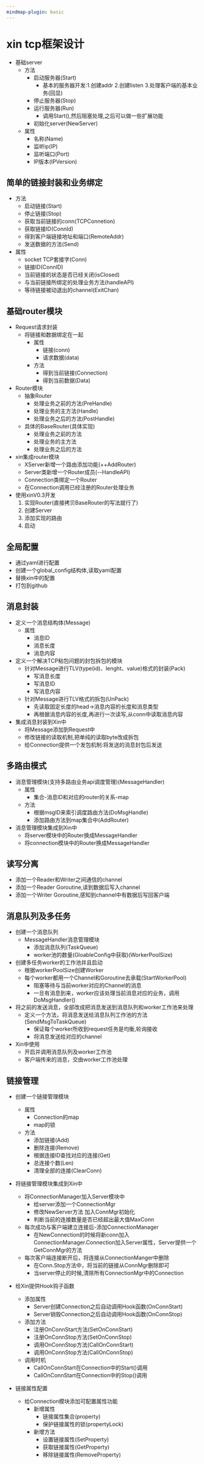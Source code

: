 ```yaml
---
mindmap-plugin: basic
---
```

# xin tcp框架设计

- 基础server
    - 方法
        - 启动服务器(Start)
            - 基本的服务器开发:1.创建addr 2.创建listen 3.处理客户端的基本业务(回显)
        - 停止服务器(Stop)
        - 运行服务器(Run)
            - 调用Start(),然后阻塞处理,之后可以做一些扩展功能
        - 初始化server(NewServer)
    - 属性
        - 名称(Name)
        - 监听ip(IP)
        - 监听端口(Port)
        - IP版本(IPVersion)

## 简单的链接封装和业务绑定

- 方法
    - 启动链接(Start)
    - 停止链接(Stop)
    - 获取当前链接的conn(TCPConnetion)
    - 获取链接ID(ConnId)
    - 得到客户端链接地址和端口(RemoteAddr)
    - 发送数据的方法(Send)
- 属性
    - socket TCP套接字(Conn)
    - 链接ID(ConnID)
    - 当前链接的状态是否已经关闭(isClosed)
    - 与当前链接所绑定的处理业务方法(handleAPI)
    - 等待链接被动退出的channel(ExitChan)

## 基础router模块
- Request请求封装
  - 将链接和数据绑定在一起
    - 属性
      - 链接(conn) 
      - 请求数据(data)
    - 方法
      - 得到当前链接(Connection)
      - 得到当前数据(Data)
- Router模块
  - 抽象Router
    - 处理业务之前的方法(PreHandle)
    - 处理业务的主方法(Handle)
    - 处理业务之后的方法(PostHandle)
  - 具体的BaseRouter(具体实现)
      - 处理业务之前的方法
      - 处理业务的主方法
      - 处理业务之后的方法
- xin集成router模块
  - XServer新增一个路由添加功能(++AddRouter)
  - Server类新增一个Router成员(--HandleAPI)
  - Connection类绑定一个Router
  - 在Connection调用已经注册的Router处理业务
- 使用xinV0.3开发
  1. 实现Router(直接拷贝BaseRouter的写法就行了)
  2. 创建Server
  3. 添加实现的路由
  4. 启动
## 全局配置
- 通过yaml进行配置
- 创建一个global_config结构体,读取yaml配置
- 替换xin中的配置
- 打包到github

## 消息封装
- 定义一个消息结构体(Message)
  - 属性
    - 消息ID
    - 消息长度
    - 消息内容
- 定义一个解决TCP粘包问题的封包拆包的模块
  - 针对Message进行TLV(type(id)、lenght、value)格式的封装(Pack)
    - 写消息长度
    - 写消息ID
    - 写消息内容
  - 针对Message进行TLV格式的拆包(UnPack)
    - 先读取固定长度的head->消息内容的长度和消息类型
    - 再根据消息内容的长度,再进行一次读写,从conn中读取消息内容
- 集成消息封装到Xin中
  - 将Message添加到Request中
  - 修改链接的读取机制,把单纯的读取byte改成拆包
  - 给Connection提供一个发包机制:将发送的消息封包后发送

## 多路由模式
- 消息管理模块(支持多路由业务api调度管理)(MessageHandler)
  - 属性
    - 集合-消息ID和对应的router的关系-map
  - 方法
    - 根据msgID来索引调度路由方法(DoMsgHandle)
    - 添加路由方法到map集合中(AddRouter)
- 消息管理模块集成到Xin中
  - 将server模块中的Router换成MessageHandler
  - 将connection模块中的Router换成MessageHandler

## 读写分离
- 添加一个Reader和Writer之间通信的channel
- 添加一个Reader Goroutine,读到数据后写入channel
- 添加一个Writer Goroutine,感知到channel中有数据后写回客户端

## 消息队列及多任务
- 创建一个消息队列
  - MessageHandler消息管理模块
    - 添加消息队列(TaskQueue)
    - worker池的数量(GloableConfig中获取)(WorkerPoolSize)
- 创建多任务worker的工作池并且启动
  - 根据workerPoolSize创建Worker
  - 每个worker都用一个Channel和Goroutine去承载(StartWorkerPool)
    - 阻塞等待与当前worker对应的Channel的消息
    - 一旦有消息到来，worker应该处理当前消息对应的业务，调用DoMsgHandler()
- 将之前的发送消息，全部改成把消息发送到消息队列和worker工作池来处理
  - 定义一个方法，将消息发送给消息队列工作池的方法(SendMsgToTaskQueue)
    - 保证每个worker所收到request任务是均衡,轮询接收
    - 将消息发送给对应的channel
- Xin中使用
  - 开启并调用消息队列及worker工作池
  - 客户端传来的消息，交由worker工作池处理

## 链接管理
- 创建一个链接管理模块
  - 属性
    - Connection的map
    - map的锁
  - 方法
    - 添加链接(Add)
    - 删除连接(Remove)
    - 根据连接ID查找对应的连接(Get)
    - 总连接个数(Len)
    - 清理全部的连接(ClearConn)
- 将链接管理模块集成到Xin中
  - 将ConnectionManager加入Server模块中
    - 给server添加一个ConnectionMgr
    - 修改NewServer方法 加入ConnMgr初始化
    - 判断当前的连接数量是否已经超出最大值MaxConn
  - 每次成功与客户端建立连接后-添加ConnectionManager
    - 在NewConnection的时候将新conn加入ConnectionManager.Connection加入Server属性，Server提供一个GetConnMgr的方法
  - 每次客户端连接断开后，将连接从ConnectionManger中删除
    - 在Conn.Stop方法中，将当前的链接从ConnMgr删除即可
    - 当server停止的时候,清除所有ConnectionMgr中的Connection

- 给Xin提供Hook钩子函数
  - 添加属性
    - Server创建Connection之后自动调用Hook函数(OnConnStart)
    - Server销毁Connection之后自动调用Hook函数(OnConnStop)
  - 添加方法
    - 注册OnConnStart方法(SetOnConnStart)
    - 注册OnConnStop方法(SetOnConnStop)
    - 调用OnConnStop方法(CallOnConnStart)
    - 调用OnConnStop方法(CallOnConnStop)
  - 调用时机
    - CallOnConnStart在Connection中的Start()调用
    - CallOnConnStart在Connection中的Stop()调用

- 链接属性配置
  - 给Connection模块添加可配置属性功能
    - 新增属性
      - 链接属性集合(property)
      - 保护链接属性的锁(propertyLock)
    - 新增方法
      - 设置链接属性(SetProperty)
      - 获取链接属性(GetProperty)
      - 移除链接属性(RemoveProperty)
